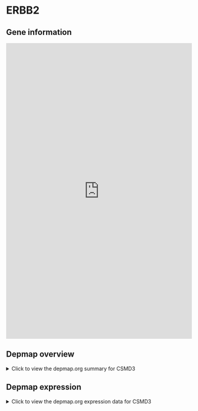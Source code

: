 <h1>ERBB2</h1>

<h2>Gene information</h2>
<iframe src="https://depmap.org/portal/gene/CSMD3?tab=about" style="border:none;width:100%;height:800px"></iframe>

<h2>Depmap overview</h2>
<details>
  <summary>Click to view the depmap.org summary for CSMD3</summary>
  <iframe src="https://depmap.org/portal/gene/CSMD3?tab=overview" style="border:none;width:100%;height:800px"></iframe>
</details>

<h2>Depmap expression</h2>
<details>
  <summary>Click to view the depmap.org expression data for CSMD3</summary>
  <iframe src="https://depmap.org/portal/gene/CSMD3?tab=characterization" style="border:none;width:100%;height:800px"></iframe>
</details>


<!--
<h2>Reactome Pathway diagram</h2>
PNAME
<div id="diagramHolder"></div>

<script>
    //Creating the Reactome Diagram widget
    //Take into account a proxy needs to be set up in your server side pointing to www.reactome.org
    function onReactomeDiagramReady(){  //This function is automatically called when the widget code is ready to be used
        var diagram = Reactome.Diagram.create({
            "placeHolder" : "diagramHolder",
            "width" : 900,
            "height" : 500
        });

        //Initialising it to the "Hemostasis" pathway
        diagram.loadDiagram("PATHWAY");

        //Adding different listeners

        diagram.onDiagramLoaded(function (loaded) {
            console.info("Loaded ", loaded);
            diagram.flagItems("BAD");
	    diagram.flagItems("Q92934");
            if (loaded == "PATHWAY") diagram.selectItem("PATHWAY");
        });

     }
</script>
-->


